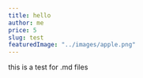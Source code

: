```yaml
---
title: hello
author: me
price: 5
slug: test
featuredImage: "../images/apple.png"
---
```


this is a test for .md files
